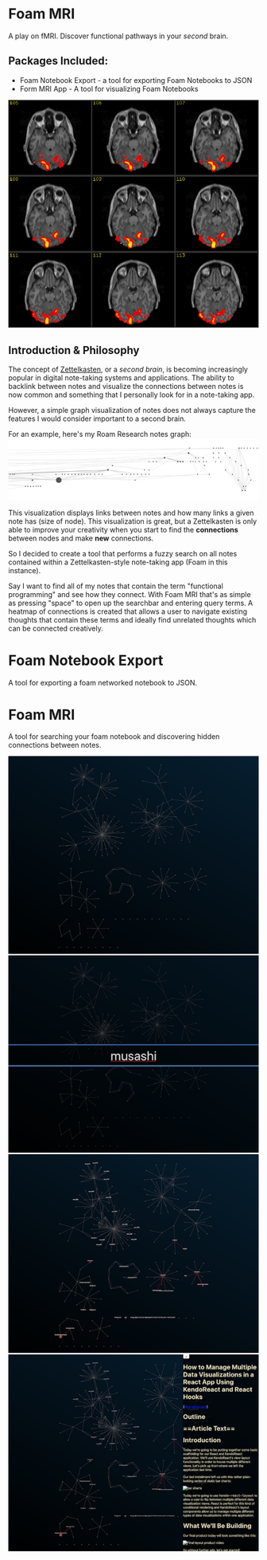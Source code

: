 # Foam MRI

A play on fMRI. Discover functional pathways in your *second* brain.

## Packages Included:
 - Foam Notebook Export - a tool for exporting Foam Notebooks to JSON
 - Form MRI App - A tool for visualizing Foam Notebooks

![fMRI Scan Image](./img/fmri.gif)

## Introduction & Philosophy
The concept of [Zettelkasten](https://en.wikipedia.org/wiki/Zettelkasten), or a *second brain*, is becoming increasingly popular in digital note-taking systems and applications. The ability to backlink between notes and visualize the connections between notes is now common and something that I personally look for in a note-taking app. 

However, a simple graph visualization of notes does not always capture the features I would consider important to a second brain. 

For an example, here's my Roam Research notes graph:
![Roam Research Graph Image](./img/roam.png)

This visualization displays links between notes and how many links a given note has (size of node). This visualization is great, but a Zettelkasten is only able to improve your creativity when you start to find the **connections** between nodes and make **new** connections. 

So I decided to create a tool that performs a fuzzy search on all notes contained within a Zettelkasten-style note-taking app (Foam in this instance). 

Say I want to find all of my notes that contain the term "functional programming" and see how they connect. With Foam MRI that's as simple as pressing "space" to open up the searchbar and entering query terms. A heatmap of connections is created that allows a user to navigate existing thoughts that contain these terms and ideally find unrelated thoughts which can be connected creatively. 

# Foam Notebook Export
A tool for exporting a foam networked notebook to JSON.

# Foam MRI
A tool for searching your foam notebook and discovering hidden connections between notes.

![Foam MRI Example Blank](./img/graph_startup.png)
![Foam MRI Search](./img/search.png)
![Foam MRI Graph Results](./img/graph_with_results.png)
![Foam MRI Sidebar](./img/graph_with_sidebar.png)